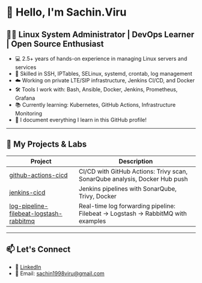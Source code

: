# 👋 Hello, I'm Sachin.Viru

## 👨‍💻 Linux System Administrator | DevOps Learner | Open Source Enthusiast

- 💻 2.5+ years of hands-on experience in managing Linux servers and services
- 🔐 Skilled in SSH, IPTables, SELinux, systemd, crontab, log management
- ☁️ Working on private LTE/SIP infrastructure, Jenkins CI/CD, and Docker
- 🛠️ Tools I work with: Bash, Ansible, Docker, Jenkins, Prometheus, Grafana
- 📚 Currently learning: Kubernetes, GitHub Actions, Infrastructure Monitoring
- 📝 I document everything I learn in this GitHub profile!

---

## 🔧 My Projects & Labs

| Project | Description |
|--------|-------------|
| [github-actions-cicd](https://github.com/Sachin-Viru/url-mini.git) | CI/CD with GitHub Actions: Trivy scan, SonarQube analysis, Docker Hub push  |
| [jenkins-cicd](https://github.com/yourname/jenkins-cicd) | Jenkins pipelines with SonarQube, Trivy, Docker |
| [log-pipeline-filebeat-logstash-rabbitmq](https://github.com/Sachin-Viru/distributed-log-ingestion.git) | Real-time log forwarding pipeline: Filebeat → Logstash → RabbitMQ with examples |

---

## 📫 Let's Connect

- 🔗 [LinkedIn](https://www.linkedin.com/in/sachin-v-705b4319a)
- 📧 Email: sachin1998viru@gmail.com

